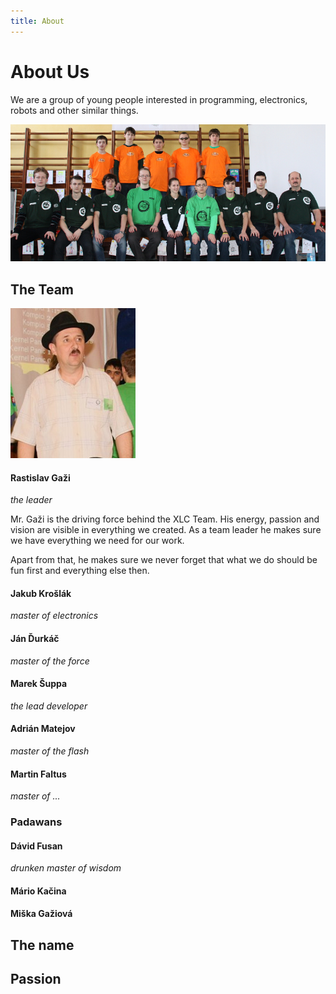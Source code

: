 ```yaml
---
title: About
---
```


# About Us

We are a group of young people interested in programming, electronics, robots
and other similar things. 


<div class="center_photo" markdown="1">

![the Team Photo](/img/team.png)

</div>

The Team
--------


<div class="photo" markdown="1">

![Gazi](/img/avatars/gazi.png)

</div>

<div class="about" markdown="1">

#### Rastislav Gaži 
*the leader* 

Mr. Gaži is the driving force behind the XLC Team. His energy, passion and
vision are visible in everything we created. As a team leader he makes sure we
have everything we need for our work. 

Apart from that, he makes sure we never forget that what we do should be fun 
first and everything else then.

</div>

<div style='clear:both'></div>


#### Jakub Krošlák
*master of electronics*


#### Ján Ďurkáč
*master of the force*

#### Marek Šuppa
*the lead developer*



#### Adrián Matejov
*master of the flash*

#### Martin Faltus
*master of ...*


### Padawans



#### Dávid Fusan
*drunken master of wisdom*

#### Mário Kačina

#### Miška Gažiová


The name
--------



Passion
-------




